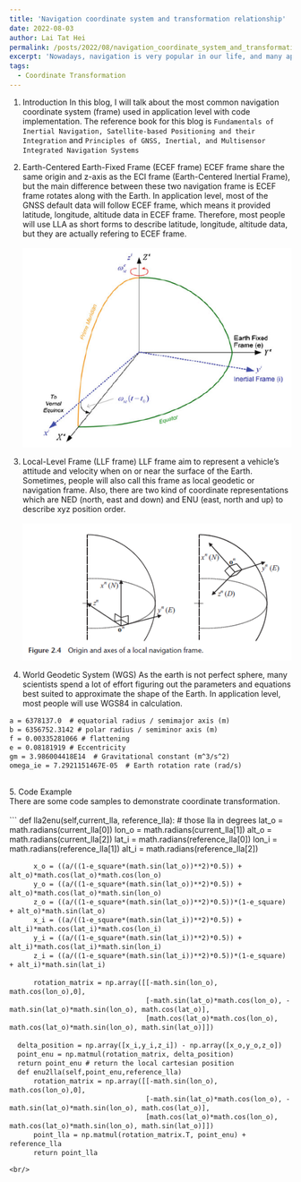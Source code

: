 ```yaml
---
title: 'Navigation coordinate system and transformation relationship'
date: 2022-08-03
author: Lai Tat Hei
permalink: /posts/2022/08/navigation_coordinate_system_and_transformation_relationship/
excerpt: 'Nowadays, navigation is very popular in our life, and many applications use GNSS as one of the reliable data sources. Therefore, this blog will discuss the mathematics implemented for navigation purposes.'
tags:
  - Coordinate Transformation
---
```



1. Introduction
In this blog, I will talk about the most common navigation coordinate system (frame) used in application level with code implementation. The reference book for this blog is `Fundamentals of Inertial Navigation, Satellite-based Positioning and their Integration` and `Principles of GNSS, Inertial, and Multisensor Integrated Navigation Systems`<br/>

2. Earth-Centered Earth-Fixed Frame (ECEF frame)
ECEF frame share the same origin and z-axis as the ECI frame (Earth-Centered Inertial Frame), but the main difference between these two navigation frame is ECEF frame rotates along with the Earth. In application level, most of the GNSS default data will follow ECEF frame, which means it provided latitude, longitude, altitude data in ECEF frame. Therefore, most people will use LLA as short forms to describe latitude, longitude, altitude data, but they are actually refering to ECEF frame. <br/>
<br/><img src='/images/ECI_ECEF_difference.PNG'><br/>

3. Local-Level Frame (LLF frame)
LLF frame aim to represent a vehicle’s attitude and velocity when on or near the surface of the Earth. Sometimes, people will also call this frame as local geodetic or navigation frame. Also, there are two kind of coordinate representations which are NED (north, east and down) and ENU (east, north and up) to describe xyz position order. <br/>
<br/><img src='/images/ned_enu_description.PNG'><br/>

4. World Geodetic System (WGS)
As the earth is not perfect sphere, many scientists spend a lot of effort figuring out the parameters and equations best suited to approximate the shape of the Earth. In application level, most people will use WGS84 in calculation.<br/>
```
a = 6378137.0  # equatorial radius / semimajor axis (m)
b = 6356752.3142 # polar radius / semiminor axis (m)
f = 0.00335281066 # flattening
e = 0.08181919 # Eccentricity
gm = 3.986004418E14  # Gravitational constant (m^3/s^2)
omega_ie = 7.2921151467E-05  # Earth rotation rate (rad/s)
```
<br/>
5. Code Example
<br/>There are some code samples to demonstrate coordinate transformation. <br/>
<br/>
```
      def lla2enu(self,current_lla, reference_lla): # those lla in degrees
          lat_o = math.radians(current_lla[0]) 
          lon_o = math.radians(current_lla[1])
          alt_o = math.radians(current_lla[2])
          lat_i = math.radians(reference_lla[0])
          lon_i = math.radians(reference_lla[1])
          alt_i = math.radians(reference_lla[2])

          x_o = ((a/((1-e_square*(math.sin(lat_o))**2)*0.5)) + alt_o)*math.cos(lat_o)*math.cos(lon_o)
          y_o = ((a/((1-e_square*(math.sin(lat_o))**2)*0.5)) + alt_o)*math.cos(lat_o)*math.sin(lon_o)
          z_o = ((a/((1-e_square*(math.sin(lat_o))**2)*0.5))*(1-e_square) + alt_o)*math.sin(lat_o)
          x_i = ((a/((1-e_square*(math.sin(lat_i))**2)*0.5)) + alt_i)*math.cos(lat_i)*math.cos(lon_i)
          y_i = ((a/((1-e_square*(math.sin(lat_i))**2)*0.5)) + alt_i)*math.cos(lat_i)*math.sin(lon_i)
          z_i = ((a/((1-e_square*(math.sin(lat_i))**2)*0.5))*(1-e_square) + alt_i)*math.sin(lat_i)

          rotation_matrix = np.array([[-math.sin(lon_o), math.cos(lon_o),0],
                                      [-math.sin(lat_o)*math.cos(lon_o), -math.sin(lat_o)*math.sin(lon_o), math.cos(lat_o)],
                                      [math.cos(lat_o)*math.cos(lon_o), math.cos(lat_o)*math.sin(lon_o), math.sin(lat_o)]])

      delta_position = np.array([x_i,y_i,z_i]) - np.array([x_o,y_o,z_o])
      point_enu = np.matmul(rotation_matrix, delta_position)
      return point_enu # return the local cartesian position
      def enu2lla(self,point_enu,reference_lla)
          rotation_matrix = np.array([[-math.sin(lon_o), math.cos(lon_o),0],
                                      [-math.sin(lat_o)*math.cos(lon_o), -math.sin(lat_o)*math.sin(lon_o), math.cos(lat_o)],
                                      [math.cos(lat_o)*math.cos(lon_o), math.cos(lat_o)*math.sin(lon_o), math.sin(lat_o)]])
          point_lla = np.matmul(rotation_matrix.T, point_enu) + reference_lla
          return point_lla 
```
<br/>
